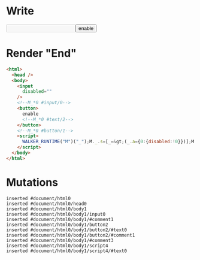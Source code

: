 # Write
  <input disabled><!--M_*0 #input/0--><button>enable<!--M_*0 #text/2--></button><!--M_*0 #button/1--><script>WALKER_RUNTIME("M")("_");M._.s=[_=>(_.a={0:{disabled:!0}})];M._.e=[0,"packages/translator-tags/src/__tests__/fixtures/attr-boolean-dynamic/template.marko_0_disabled"];M._.d=1;M._.w()</script>


# Render "End"
```html
<html>
  <head />
  <body>
    <input
      disabled=""
    />
    <!--M_*0 #input/0-->
    <button>
      enable
      <!--M_*0 #text/2-->
    </button>
    <!--M_*0 #button/1-->
    <script>
      WALKER_RUNTIME("M")("_");M._.s=[_=&gt;(_.a={0:{disabled:!0}})];M._.e=[0,"packages/translator-tags/src/__tests__/fixtures/attr-boolean-dynamic/template.marko_0_disabled"];M._.d=1;M._.w()
    </script>
  </body>
</html>
```

# Mutations
```
inserted #document/html0
inserted #document/html0/head0
inserted #document/html0/body1
inserted #document/html0/body1/input0
inserted #document/html0/body1/#comment1
inserted #document/html0/body1/button2
inserted #document/html0/body1/button2/#text0
inserted #document/html0/body1/button2/#comment1
inserted #document/html0/body1/#comment3
inserted #document/html0/body1/script4
inserted #document/html0/body1/script4/#text0
```